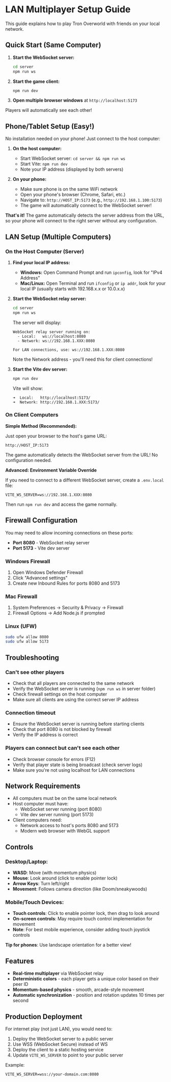 # LAN Multiplayer Setup Guide

This guide explains how to play Tron Overworld with friends on your local network.

## Quick Start (Same Computer)

1. **Start the WebSocket server:**
   ```bash
   cd server
   npm run ws
   ```

2. **Start the game client:**
   ```bash
   npm run dev
   ```

3. **Open multiple browser windows** at `http://localhost:5173`

Players will automatically see each other!

## Phone/Tablet Setup (Easy!)

No installation needed on your phone! Just connect to the host computer:

1. **On the host computer:**
   - Start WebSocket server: `cd server && npm run ws`
   - Start Vite: `npm run dev`
   - Note your IP address (displayed by both servers)

2. **On your phone:**
   - Make sure phone is on the same WiFi network
   - Open your phone's browser (Chrome, Safari, etc.)
   - Navigate to: `http://HOST_IP:5173` (e.g., `http://192.168.1.100:5173`)
   - The game will automatically connect to the WebSocket server!

**That's it!** The game automatically detects the server address from the URL, so your phone will connect to the right server without any configuration.

## LAN Setup (Multiple Computers)

### On the Host Computer (Server)

1. **Find your local IP address:**
   - **Windows:** Open Command Prompt and run `ipconfig`, look for "IPv4 Address"
   - **Mac/Linux:** Open Terminal and run `ifconfig` or `ip addr`, look for your local IP (usually starts with 192.168.x.x or 10.0.x.x)

2. **Start the WebSocket relay server:**
   ```bash
   cd server
   npm run ws
   ```
   
   The server will display:
   ```
   WebSocket relay server running on:
     - Local:   ws://localhost:8080
     - Network: ws://192.168.1.XXX:8080
   
   For LAN connections, use: ws://192.168.1.XXX:8080
   ```
   
   Note the Network address - you'll need this for client connections!

3. **Start the Vite dev server:**
   ```bash
   npm run dev
   ```
   
   Vite will show:
   ```
   ➜  Local:   http://localhost:5173/
   ➜  Network: http://192.168.1.XXX:5173/
   ```

### On Client Computers

**Simple Method (Recommended):**

Just open your browser to the host's game URL:
```
http://HOST_IP:5173
```

The game automatically detects the WebSocket server from the URL! No configuration needed.

**Advanced: Environment Variable Override**

If you need to connect to a different WebSocket server, create a `.env.local` file:
```
VITE_WS_SERVER=ws://192.168.1.XXX:8080
```
Then run `npm run dev` and access the game normally.

## Firewall Configuration

You may need to allow incoming connections on these ports:
- **Port 8080** - WebSocket relay server
- **Port 5173** - Vite dev server

### Windows Firewall
1. Open Windows Defender Firewall
2. Click "Advanced settings"
3. Create new Inbound Rules for ports 8080 and 5173

### Mac Firewall
1. System Preferences → Security & Privacy → Firewall
2. Firewall Options → Add Node.js if prompted

### Linux (UFW)
```bash
sudo ufw allow 8080
sudo ufw allow 5173
```

## Troubleshooting

### Can't see other players
- Check that all players are connected to the same network
- Verify the WebSocket server is running (`npm run ws` in server folder)
- Check firewall settings on the host computer
- Make sure all clients are using the correct server IP address

### Connection timeout
- Ensure the WebSocket server is running before starting clients
- Check that port 8080 is not blocked by firewall
- Verify the IP address is correct

### Players can connect but can't see each other
- Check browser console for errors (F12)
- Verify that player state is being broadcast (check server logs)
- Make sure you're not using localhost for LAN connections

## Network Requirements

- All computers must be on the same local network
- Host computer must have:
  - WebSocket server running (port 8080)
  - Vite dev server running (port 5173)
- Client computers need:
  - Network access to host's ports 8080 and 5173
  - Modern web browser with WebGL support

## Controls

### Desktop/Laptop:
- **WASD**: Move (with momentum physics)
- **Mouse**: Look around (click to enable pointer lock)
- **Arrow Keys**: Turn left/right
- **Movement**: Follows camera direction (like Doom/sneakywoods)

### Mobile/Touch Devices:
- **Touch controls**: Click to enable pointer lock, then drag to look around
- **On-screen controls**: May require touch control implementation for movement
- **Note**: For best mobile experience, consider adding touch joystick controls

**Tip for phones**: Use landscape orientation for a better view!

## Features

- **Real-time multiplayer** via WebSocket relay
- **Deterministic colors** - each player gets a unique color based on their peer ID
- **Momentum-based physics** - smooth, arcade-style movement
- **Automatic synchronization** - position and rotation updates 10 times per second

## Production Deployment

For internet play (not just LAN), you would need to:
1. Deploy the WebSocket server to a public server
2. Use WSS (WebSocket Secure) instead of WS
3. Deploy the client to a static hosting service
4. Update `VITE_WS_SERVER` to point to your public server

Example:
```
VITE_WS_SERVER=wss://your-domain.com:8080
